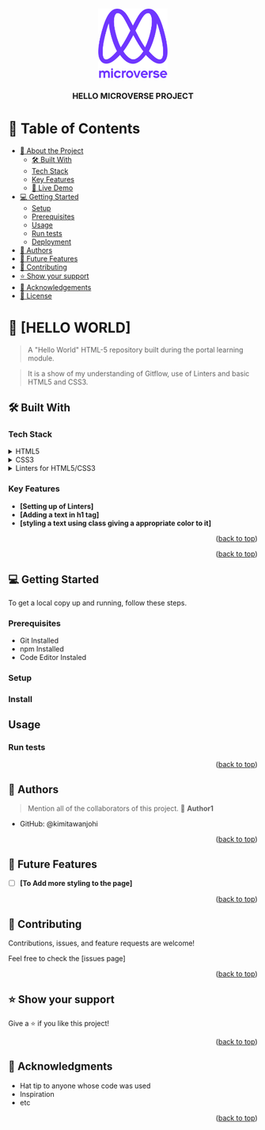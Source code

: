 <a name="readme-top"></a>

<div align="center">

  <img src="murple_logo.png" alt="logo" width="140"  height="auto" />
  <br/>

  <h3><b>HELLO MICROVERSE PROJECT</b></h3>

</div>

<!-- TABLE OF CONTENTS -->

# 📗 Table of Contents

- [📖 About the Project](#about-project)
  - [🛠 Built With](#built-with)
  - [Tech Stack](#tech-stack)
  - [Key Features](#key-features)
  - [🚀 Live Demo](#live-demo)
- [💻 Getting Started](#getting-started)
  - [Setup](#setup)
  - [Prerequisites](#prerequisites)
  - [Usage](#usage)
  - [Run tests](#run-tests)
  - [Deployment](#triangular_flag_on_post-deployment)
- [👥 Authors](#authors)
- [🔭 Future Features](#future-features)
- [🤝 Contributing](#contributing)
- [⭐️ Show your support](#support)
- [🙏 Acknowledgements](#acknowledgements)
- [📝 License](#license)

<!-- PROJECT DESCRIPTION -->

# 📖 [HELLO WORLD] <a name="about-project"></a>

> A "Hello World" HTML-5 repository built during the portal learning module.

> It is a show of my understanding of Gitflow, use of Linters and basic HTML5 and CSS3.

## 🛠 Built With <a name="built-with"></a>

### Tech Stack <a name="tech-stack"></a>

<details>
  <summary>HTML5</summary>
</details>

<details>
  <summary>CSS3</summary>
</details>

<details>
<summary>Linters for HTML5/CSS3</summary>
</details>

<!-- Features -->

### Key Features <a name="key-features"></a>

- **[Setting up of Linters]**
- **[Adding a text in h1 tag]**
- **[styling a text using class giving a appropriate color to it]**

<p align="right">(<a href="#readme-top">back to top</a>)</p>


<p align="right">(<a href="#readme-top">back to top</a>)</p>

<!-- GETTING STARTED -->

## 💻 Getting Started <a name="getting-started"></a>

To get a local copy up and running, follow these steps.

### Prerequisites

- Git Installed
- npm Installed
- Code Editor Instaled

### Setup

### Install


## Usage

### Run tests

<p align="right">(<a href="#readme-top">back to top</a>)</p>

<!-- AUTHORS -->

## 👥 Authors <a name="authors"></a>

> Mention all of the collaborators of this project.
> 👤 **Author1**

- GitHub: @kimitawanjohi

<p align="right">(<a href="#readme-top">back to top</a>)</p>

## 🔭 Future Features <a name="future-features"></a>

- [ ] **[To Add more styling to the page]**

<p align="right">(<a href="#readme-top">back to top</a>)</p>

<!-- CONTRIBUTING -->

## 🤝 Contributing <a name="contributing"></a>

Contributions, issues, and feature requests are welcome!

Feel free to check the [issues page]

<p align="right">(<a href="#readme-top">back to top</a>)</p>

<!-- SUPPORT -->

## ⭐️ Show your support <a name="support"></a>

Give a ⭐️ if you like this project!

<p align="right">(<a href="#readme-top">back to top</a>)</p>

<!-- ACKNOWLEDGEMENTS -->

## 🙏 Acknowledgments <a name="acknowledgements"></a>

- Hat tip to anyone whose code was used
- Inspiration
- etc

<p align="right">(<a href="#readme-top">back to top</a>)</p>
